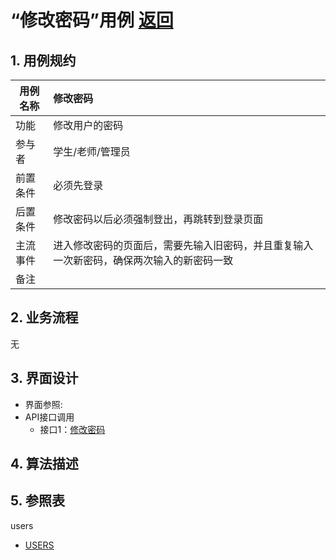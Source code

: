 <!-- markdownlint-disable MD033-->
<!-- 禁止MD033类型的警告 https://www.npmjs.com/package/markdownlint -->

# “修改密码”用例 [返回](../../README.md)
## 1. 用例规约

|用例名称|修改密码|
|-------|:-------------|
|功能|修改用户的密码|
|参与者|学生/老师/管理员|
|前置条件|必须先登录|
|后置条件|修改密码以后必须强制登出，再跳转到登录页面|
|主流事件| 进入修改密码的页面后，需要先输入旧密码，并且重复输入一次新密码，确保两次输入的新密码一致|
|备注| |

## 2. 业务流程
无

## 3. 界面设计
- 界面参照: 
- API接口调用
    - 接口1：[修改密码](../jiekou/修改密码.md)

## 4. 算法描述 
    
## 5. 参照表
users
- [USERS](../../数据库设计.md/#USERS)
